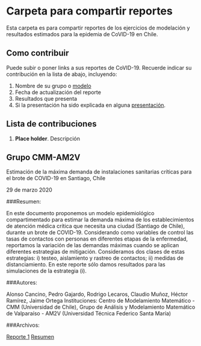 # Carpeta para compartir reportes

Esta carpeta es para compartir reportes de los ejercicios de modelación y resultados estimados para la epidemia de CoVID-19 en Chile.
 
## Como contribuir

Puede subir o poner links a sus reportes de CoVID-19. Recuerde indicar su contribución en la lista de abajo, incluyendo:

 1. Nombre de su grupo o [modelo](modelos/)
 2. Fecha de actualización del reporte
 3. Resultados que presenta
 4. Si la presentación ha sido explicada en alguna [presentación](presentaciones/).

## Lista de contribuciones

 1. **Place holder**. Descripción
 
## Grupo CMM-AM2V

Estimación de la máxima demanda de instalaciones sanitarias críticas
para el brote de COVID-19 en Santiago, Chile

29 de marzo 2020

###Resumen:

 En este documento proponemos un modelo epidemiológico compartimentado para
estimar la demanda máxima de los establecimientos de atención médica crítica que necesita
una ciudad (Santiago de Chile), durante un brote de COVID-19. Considerando como variables de
control las tasas de contactos con personas en diferentes etapas de la enfermedad, reportamos
la variación de las demandas máximas cuando se aplican diferentes estrategias de mitigación.
Consideramos dos clases de estas estrategias: i) testeo, aislamiento y rastreo de contactos; ii)
medidas de distanciamiento. En este reporte sólo damos resultados para las simulaciones de la
estrategia (i).

###Autores:  

Alonso Cancino, Pedro Gajardo, Rodrigo Lecaros, Claudio Muñoz, Héctor Ramírez, Jaime Ortega
Instituciones: Centro de Modelamiento Matemático - CMM (Universidad de Chile), Grupo de Análisis y Modelamiento Matemático de Valparaíso - AM2V (Universidad Técnica Federico Santa María)

###Archivos:

[Reporte 1](Reporte1_CMM_AM2V.pdf)
[Resumen](COVID-19_Reporte1_CMM_AM2V_resumen_es.pdf)